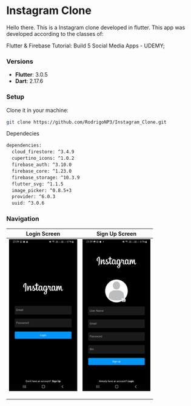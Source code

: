 # Instagram Clone

Hello there.
This is a Instagram clone developed in flutter.
This app was developed according to the classes of:

Flutter & Firebase Tutorial: Build 5 Social Media Apps - UDEMY;

### Versions

- **Flutter**: 3.0.5
- **Dart**: 2.17.6

### Setup

Clone it in your machine:
```bash
git clone https://github.com/RodrigoNP3/Instagram_Clone.git
```

Dependecies

```bash
dependencies:
  cloud_firestore: ^3.4.9
  cupertino_icons: ^1.0.2
  firebase_auth: ^3.10.0
  firebase_core: ^1.23.0
  firebase_storage: ^10.3.9
  flutter_svg: ^1.1.5
  image_picker: ^0.8.5+3
  provider: ^6.0.3
  uuid: ^3.0.6
```

### Navigation

<table>
<thead>
<tr>
<th align="center">Login Screen</th>
<th align="center">Sign Up Screen</th>



</tr>
</thead>
<tbody>
<tr>
  
<td align="center">
  <a target="_blank" rel="" href="images/Login_screen.jpg">
        <img src="images/Login_screen.jpg" alt="Css Logo" with="200" height="400"/>

  </a></td>
  
<td align="center">
  <a target="_blank" rel="" href="images/Signup_screen.jpg">
        <img src="images/Signup_screen.jpg" alt="Css Logo" with="200" height="400"/>

  </a></td>
  
  
  
